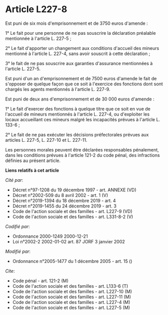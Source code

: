 # Article L227-8

Est puni de six mois d'emprisonnement et de 3750 euros d'amende :

1° Le fait pour une personne de ne pas souscrire la déclaration préalable mentionnée à l'article L. 227-5 ;

2° Le fait d'apporter un changement aux conditions d'accueil des mineurs mentionné à l'article L. 227-4, sans avoir souscrit
à cette déclaration ;

3° le fait de ne pas souscrire aux garanties d'assurance mentionnées à l'article L. 227-5.

Est puni d'un an d'emprisonnement et de 7500 euros d'amende le fait de s'opposer de quelque façon que ce soit à l'exercice
des fonctions dont sont chargés les agents mentionnés à l'article L. 227-9.

Est puni de deux ans d'emprisonnement et de 30 000 euros d'amende :

1° Le fait d'exercer des fonctions à quelque titre que ce soit en vue de l'accueil de mineurs mentionnés à l'article L.
227-4, ou d'exploiter les locaux accueillant ces mineurs malgré les incapacités prévues à l'article L. 133-6 ;

2° Le fait de ne pas exécuter les décisions préfectorales prévues aux articles L. 227-5, L. 227-10 et L. 227-11.

Les personnes morales peuvent être déclarées responsables pénalement, dans les conditions prévues à l'article 121-2 du code
pénal, des infractions définies au présent article.

**Liens relatifs à cet article**

_Cité par_:

  - Décret n°97-1208 du 19 décembre 1997 - art. ANNEXE (VD)
  - Décret n°2002-509 du 8 avril 2002 - art. 1 (V)
  - Décret n°2019-1394 du 18 décembre 2019 - art. 4
  - Décret n°2019-1455 du 24 décembre 2019 - art. 3
  - Code de l'action sociale et des familles - art. L227-9 (VD)
  - Code de l'action sociale et des familles - art. L331-8-2 (V)

_Codifié par_:

  - Ordonnance 2000-1249 2000-12-21
  - Loi n°2002-2 2002-01-02 art. 87 JORF 3 janvier 2002

_Modifié par_:

  - Ordonnance n°2005-1477 du 1 décembre 2005 - art. 15 ()

_Cite_:

  - Code pénal - art. 121-2 (M)
  - Code de l'action sociale et des familles - art. L133-6 (T)
  - Code de l'action sociale et des familles - art. L227-10 (M)
  - Code de l'action sociale et des familles - art. L227-11 (M)
  - Code de l'action sociale et des familles - art. L227-4 (M)
  - Code de l'action sociale et des familles - art. L227-5 (M)
